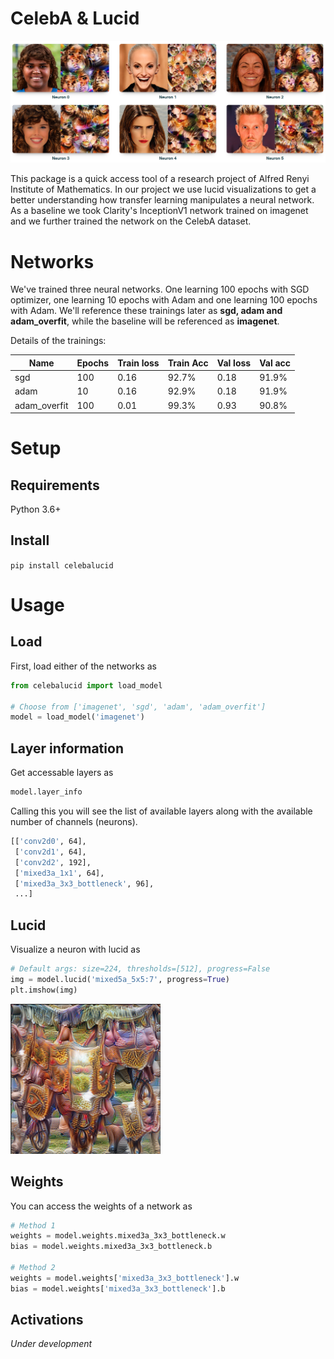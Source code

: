 # CelebA & Lucid

![cover_image](./img/example_neurons.jpg)

This package is a quick access tool of a research project of Alfred Renyi Institute of Mathematics. In our project we use lucid visualizations to get a better understanding how transfer learning manipulates a neural network. As a baseline we took Clarity's InceptionV1 network trained on imagenet and we further trained the network on the CelebA dataset.

# Networks

We've trained three neural networks. One learning 100 epochs with SGD optimizer, one learning 10 epochs with Adam and one learning 100 epochs with Adam. We'll reference these trainings later as **sgd, adam and adam_overfit**, while the baseline will be referenced as **imagenet**.

Details of the trainings:

| Name | Epochs | Train loss | Train Acc | Val loss | Val acc |
| --- | --- | --- | --- | --- | --- |
| sgd  | 100 | 0.16 | 92.7% | 0.18 | 91.9% |
| adam  | 10 | 0.16 | 92.9% | 0.18 | 91.9% |
| adam_overfit  | 100 | 0.01 | 99.3% | 0.93 | 90.8% |

# Setup

## Requirements

Python 3.6+

## Install

```pip install celebalucid```

# Usage

## Load

First, load either of the networks as
```python
from celebalucid import load_model

# Choose from ['imagenet', 'sgd', 'adam', 'adam_overfit']
model = load_model('imagenet') 
```

## Layer information

Get accessable layers as
```python
model.layer_info
```
Calling this you will see the list of available layers along with the available number of channels (neurons).
```bash
[['conv2d0', 64],
 ['conv2d1', 64],
 ['conv2d2', 192],
 ['mixed3a_1x1', 64],
 ['mixed3a_3x3_bottleneck', 96],
 ...]
```

## Lucid

Visualize a neuron with lucid as

```python
# Default args: size=224, thresholds=[512], progress=False
img = model.lucid('mixed5a_5x5:7', progress=True)
plt.imshow(img)
```
![result_image](./img/mixed5a_5x5:7.jpg)

## Weights

You can access the weights of a network as

```python
# Method 1
weights = model.weights.mixed3a_3x3_bottleneck.w 
bias = model.weights.mixed3a_3x3_bottleneck.b

# Method 2
weights = model.weights['mixed3a_3x3_bottleneck'].w 
bias = model.weights['mixed3a_3x3_bottleneck'].b
```

## Activations

*Under development*